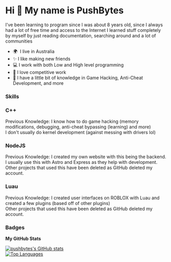 # Hi 👋 My name is PushBytes

I've been learning to program since I was about 8 years old, since I always had a lot of free time and access to the Internet I learned stuff completely by myself by just reading documentation, searching around and a lot of communities</br>

- 🌍  I live in Australia
- ✨  I like making new friends
- 💻  I work with both Low and High level programming
- 🥇  I love competitive work
- 🦯  I have a little bit of knowledge in Game Hacking, Anti-Cheat Development, and more

### Skills
### C++
Previous Knowledge:
I know how to do game hacking (memory modifications, debugging, anti-cheat bypassing (learning) and more)</br>
I don't usually do kernel development (against messing with drivers lol)</br>


### NodeJS
Previous Knowledge:
I created my own website with this being the backend.</br>
I usually use this with Astro and Express as they help with development.</br>
Other projects that used this have been deleted as GitHub deleted my account.</br>


### Luau
Previous Knowledge:
I created user interfaces on ROBLOX with Luau and created a few plugins (based off of other plugins)</br>
Other projects that used this have been deleted as GitHub deleted my account.</br>


### Badges
<b>My GitHub Stats</b>

<a href="http://www.github.com/pushbytes">
  <img src="https://github-readme-stats.vercel.app/api?username=pushbytes&show_icons=true&hide=&count_private=true&title_color=ffffff&text_color=ffffff&icon_color=ef4444&bg_color=7f1d1d&hide_border=true&show_icons=true" alt="pushbytes's GitHub stats" />
</a>

</br>

<a href="https://github.com/pushbytes" align="left">
  <img src="https://github-readme-stats.vercel.app/api/top-langs/?username=pushbytes&langs_count=10&title_color=ffffff&text_color=ffffff&icon_color=ef4444&bg_color=7f1d1d&hide_border=true&locale=en&custom_title=Top%20%Languages" alt="Top Languages" />
</a>
